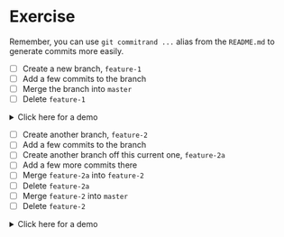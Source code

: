 # Exercise

Remember, you can use `git commitrand ...` alias from the `README.md` to generate commits more easily.

- [ ] Create a new branch, `feature-1`
- [ ] Add a few commits to the branch
- [ ] Merge the branch into `master`
- [ ] Delete `feature-1`

<details><summary>Click here for a demo</summary>

https://s5.gifyu.com/images/demoead6710a9c041b67.gif

</details>

- [ ] Create another branch, `feature-2`
- [ ] Add a few commits to the branch
- [ ] Create another branch off this current one, `feature-2a`
- [ ] Add a few more commits there
- [ ] Merge `feature-2a` into `feature-2` 
- [ ] Delete `feature-2a`
- [ ] Merge `feature-2` into `master`
- [ ] Delete `feature-2`

<details><summary>Click here for a demo</summary>

https://s5.gifyu.com/images/demo4249509ab5f16d9f.gif

</details>
